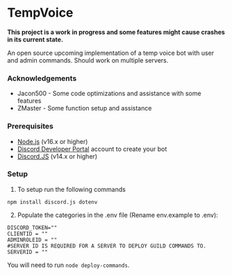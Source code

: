 # TempVoice

**This project is a work in progress and some features might cause crashes in its current state.**

An open source upcoming implementation of a temp voice bot with user and admin commands. Should work on multiple servers.

### Acknowledgements
- Jacon500 - Some code optimizations and assistance with some features
- ZMaster - Some function setup and assistance

### Prerequisites

- [Node.js](https://nodejs.org/) (v16.x or higher)
- [Discord Developer Portal](https://discord.com/developers/applications) account to create your bot
- [Discord.JS](https://discord.js.org/) (v14.x or higher)

### Setup
1. To setup run the following commands
```npm
npm install discord.js dotenv
```

2. Populate the categories in the .env file (Rename env.example to .env):
```env   
DISCORD_TOKEN=""
CLIENTID = ""
ADMINROLEID = ""
#SERVER ID IS REQUIRED FOR A SERVER TO DEPLOY GUILD COMMANDS TO.
SERVERID = "" 
```

You will need to run `node deploy-commands`.
